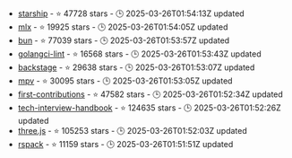 - [starship](https://github.com/starship/starship) - ⭐ 47728 stars - 🕒 2025-03-26T01:54:13Z updated
- [mlx](https://github.com/ml-explore/mlx) - ⭐ 19925 stars - 🕒 2025-03-26T01:54:05Z updated
- [bun](https://github.com/oven-sh/bun) - ⭐ 77039 stars - 🕒 2025-03-26T01:53:57Z updated
- [golangci-lint](https://github.com/golangci/golangci-lint) - ⭐ 16568 stars - 🕒 2025-03-26T01:53:43Z updated
- [backstage](https://github.com/backstage/backstage) - ⭐ 29638 stars - 🕒 2025-03-26T01:53:07Z updated
- [mpv](https://github.com/mpv-player/mpv) - ⭐ 30095 stars - 🕒 2025-03-26T01:53:05Z updated
- [first-contributions](https://github.com/firstcontributions/first-contributions) - ⭐ 47582 stars - 🕒 2025-03-26T01:52:34Z updated
- [tech-interview-handbook](https://github.com/yangshun/tech-interview-handbook) - ⭐ 124635 stars - 🕒 2025-03-26T01:52:26Z updated
- [three.js](https://github.com/mrdoob/three.js) - ⭐ 105253 stars - 🕒 2025-03-26T01:52:03Z updated
- [rspack](https://github.com/web-infra-dev/rspack) - ⭐ 11159 stars - 🕒 2025-03-26T01:51:51Z updated
